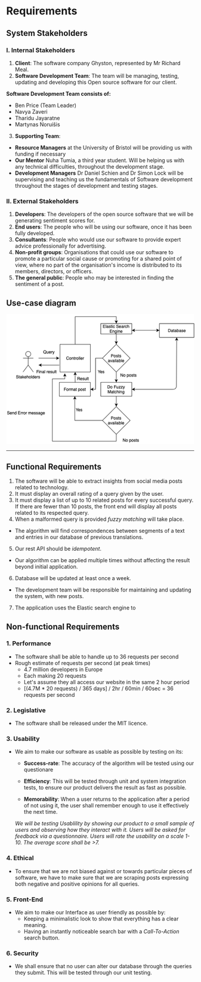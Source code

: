 # Requirements

## System Stakeholders

### I. Internal Stakeholders
1.  **Client**: The software company Ghyston, represented by Mr Richard Meal.
2. **Software Development Team**: The team will be managing, testing, updating and developing this Open source software for our client.

**Software Development Team consists of:**
* Ben Price (Team Leader)
* Navya Zaveri
* Tharidu Jayaratne
* Martynas Noruišis

3. **Supporting Team**:
* **Resource Managers** at the University of Bristol will be providing us with funding if necessary
* **Our Mentor** Nuha Tumia, a third year student. Will be helping us with any technical difficulties, throughout the development stage.
* **Development Managers** Dr Daniel Schien and Dr Simon Lock will be supervising and teaching us the fundamentals of Software development throughout the stages of development and testing stages.

### II. External Stakeholders
1. **Developers**: The developers of the open source software that we will be generating sentiment scores for.
2. **End users**: The people who will be using our software, once it has been fully developed.
  3. **Consultants**: People who would use our software to provide expert advice professionally for advertising.
  4. **Non-profit groups**: Organisations that could use our software to promote a particular social cause or promoting for a shared point of view, where no part of the organisation's income is distributed to its members, directors, or officers.
  5. **The general public**: People who may be interested in finding the sentiment of a post.

## Use-case diagram
![Use-case](https://github.com/NavyaZaveri/COMS20805-SentimentAnalysis/blob/master/deliverables/Portfolio%20A/includes/use-case3.png)

---

## Functional Requirements

1. The software will be able to extract insights from social media posts related to technology.
2. It must display an overall rating of a query given by the user.
3. It must display a list of up to 10 related posts for every successful query. If there are fewer than 10 posts, the front end will display all posts related to its respected query.
4. When a malformed query is provided *fuzzy matching* will take place.
* The algorithm will find correspondences between segments of a text and entries in our database of previous translations.
5. Our rest API should be *idempotent*.
  * Our algorithm can be applied multiple times without affecting the result beyond initial application.
6. Database will be updated at least once a week.
* The development team will be responsible for maintaining and updating the system, with new posts.
7. The application uses the Elastic search engine to

## Non-functional Requirements
### 1.  Performance
*  The software shall be able to handle up to 36 requests per second
  * Rough estimate of requests per second (at peak times)
    * 4.7 million developers in Europe
    * Each making 20 requests
    * Let's assume they all access our website in the same 2 hour period
    * [(4.7M * 20 requests) / 365 days] / 2hr / 60min / 60sec = 36 requests per second
### 2.  Legislative
* The software shall be released under the MIT licence.
### 3. Usability
* We aim to make our software as usable as possible by testing on its:
  * **Success-rate**: The accuracy of the algorithm will be tested using our questionare
  *  **Efficiency**: This will be tested through unit and system integration tests, to ensure our product delivers the result as fast as possible.

   * **Memorability**: When a user returns to the application after a period of not using it, the user shall remember enough to use it effectively the next time.

  *We will be testing Usablility by showing our product to a small sample of users and observing how they interact with it. Users will be asked for feedback via a questionnaire. Users will rate the usability on a scale 1-10. The average score shall be >7.*



### 4. Ethical
* To ensure that we are not biased against or towards particular pieces of software, we have to make sure that we are scraping posts expressing both negative and positive opinions for all queries.

### 5. Front-End
* We aim to make our Interface as user friendly as possible by:
  * Keeping a minimalistic look to show that everything has a clear meaning.
  * Having an instantly noticeable search bar with a *Call-To-Action* search button.


### 6. Security
* We shall ensure that no user can alter our database through the queries they submit. This will be tested through our unit testing.

